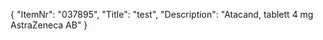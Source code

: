 {
  "ItemNr": "037895",
  "Title": "test",
  "Description": "Atacand, tablett 4 mg AstraZeneca AB"
}